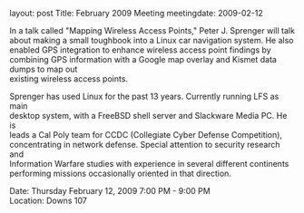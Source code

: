layout: post
Title: February 2009 Meeting
meetingdate: 2009-02-12

In a talk called "Mapping Wireless Access Points," Peter J. Sprenger will talk 
about making a small toughbook into a Linux car navigation system. He also     
enabled GPS integration to enhance wireless access point findings by combining 
GPS information with a Google map overlay and Kismet data dumps to map out     
existing wireless access points.                                               
                                                                             
Sprenger has used Linux for the past 13 years. Currently running LFS as main   
desktop system, with a FreeBSD shell server and Slackware Media PC. He is      
leads a Cal Poly team for CCDC (Collegiate Cyber Defense Competition),         
concentrating in network defense. Special attention to security research and   
Information Warfare studies with experience in several different continents    
performing missions occasionally oriented in that direction.                   
                                                                             
Date: Thursday February 12, 2009 7:00 PM - 9:00 PM                               
Location: Downs 107                                         
